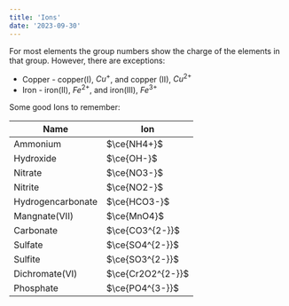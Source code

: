 ```yaml
---
title: 'Ions'
date: '2023-09-30'
---
```

<!--ID: 1724603671389-->


For most elements the group numbers show the charge of the elements in that group. However, there are exceptions:

- Copper - copper(I), $Cu^+$, and copper (II), $Cu^{2+}$
- Iron - iron(II), $Fe^{2+}$, and iron(III), $Fe^{3+}$

Some good Ions to remember:

| Name              | Ion           |
| ----------------- | ------------- |
| Ammonium          | $\ce{NH4+}$  |
| Hydroxide         | $\ce{OH-}$   |
| Nitrate           | $\ce{NO3-}$  |
| Nitrite           | $\ce{NO2-}$  |
| Hydrogencarbonate | $\ce{HCO3-}$ |
| Mangnate(VII)     | $\ce{MnO4}$  |
| Carbonate         | $\ce{CO3^{2-}}$ |
| Sulfate           | $\ce{SO4^{2-}}$ |
| Sulfite           | $\ce{SO3^{2-}}$ |
| Dichromate(VI)    | $\ce{Cr2O2^{2-}}$|
| Phosphate         | $\ce{PO4^{3-}}$|

